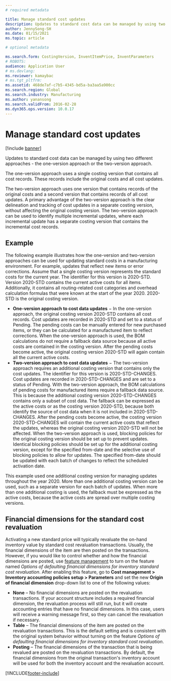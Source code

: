 ```yaml
---
# required metadata

title: Manage standard cost updates
description: Updates to standard cost data can be managed by using two different approaches - the one-version approach or the two-version approach. 
author: JennySong-SH
ms.date: 01/15/2021
ms.topic: article

# optional metadata

ms.search.form: CostingVersion, InventItemPrice, InventParameters
# ROBOTS: 
audience: Application User
# ms.devlang: 
ms.reviewer: kamaybac
# ms.tgt_pltfrm: 
ms.assetid: 468de7af-c7b5-4345-bd5a-ba3aa5a900cc
ms.search.region: Global
ms.search.industry: Manufacturing
ms.author: yanansong
ms.search.validFrom: 2016-02-28
ms.dyn365.ops.version: 10.0.17
---
```


# Manage standard cost updates

[!include [banner](../includes/banner.md)]

Updates to standard cost data can be managed by using two different approaches - the one-version approach or the two-version approach.

The one-version approach uses a single costing version that contains all cost records. These records include the original costs and all cost updates.

The two-version approach uses one version that contains records of the original costs and a second version that contains records of all cost updates. A primary advantage of the two-version approach is the clear delineation and tracking of cost updates in a separate costing version, without affecting the original costing version. The two-version approach can be used to identify multiple incremental updates, where each incremental update has a separate costing version that contains the incremental cost records.

## Example

The following example illustrates how the one-version and two-version approaches can be used for updating standard costs in a manufacturing environment. For example, updates that reflect new items or error corrections. Assume that a single costing version represents the standard costs for the current year. The identifier for this version is 2020-STD. Version 2020-STD contains the current active costs for all items. Additionally, it contains all routing-related cost categories and overhead calculation formulas that were known at the start of the year 2020. 2020-STD is the original costing version.

- **One-version approach to cost data updates** − In the one-version approach, the original costing version 2020-STD contains all cost records. Cost updates are recorded in 2020-STD and set to a status of Pending. The pending costs can be manually entered for new purchased items, or they can be calculated for a manufactured item to reflect corrections. When the one-version approach is used, the BOM calculations do not require a fallback data source because all active costs are contained in the costing version. After the pending costs become active, the original costing version 2020-STD will again contain all the current active costs.
- **Two-version approach to cost data updates** − The two-version approach requires an additional costing version that contains only the cost updates. The identifier for this version is 2020-STD-CHANGES. Cost updates are recorded in 2020-STD-CHANGES and are set to a status of Pending. With the two-version approach, the BOM calculations of pending costs for manufactured items require a fallback data source. This is because the additional costing version 2020-STD-CHANGES contains only a subset of cost data. The fallback can be expressed as the active costs or as the costing version 2020-STD, because both identify the source of cost data when it is not included in 2020-STD-CHANGES. After the pending costs become active, the costing version 2020-STD-CHANGES will contain the current active costs that reflect the updates, whereas the original costing version 2020-STD will not be affected. When the two-version approach is used, blocking policies for the original costing version should be set up to prevent updates. Identical blocking policies should be set up for the additional costing version, except for the specified from-date and the selective use of blocking policies to allow for updates. The specified from-date should be updated with each batch of changes to reflect the scheduled activation date.

This example used one additional costing version for managing updates throughout the year 2020. More than one additional costing version can be used, such as a separate version for each batch of updates. When more than one additional costing is used, the fallback must be expressed as the active costs, because the active costs are spread over multiple costing versions.

## Financial dimensions for the standard cost revaluation

Activating a new standard price will typically revaluate the on-hand inventory value by standard cost revaluation transactions. Usually, the financial dimensions of the item are then posted on the transactions. However, if you would like to control whether and how the financial dimensions are posted, use [feature management](../../fin-ops-core/fin-ops/get-started/feature-management/feature-management-overview.md) to turn on the feature named *Options of defaulting financial dimensions for inventory standard cost revaluation*. After enabling this feature, go to **Cost management > Inventory accounting policies setup > Parameters** and set the new **Origin of financial dimension** drop-down list to one of the following values:

- **None** – No financial dimensions are posted on the revaluation transactions. If your account structure includes a required financial dimension, the revaluation process will still run, but it will create accounting entries that have no financial dimensions. In this case, users will receive a warning message first, so they can cancel the revaluation if necessary.
- **Table**  – The financial dimensions of the item are posted on the revaluation transactions. This is the default setting and is consistent with the original system behavior without turning on the feature *Options of defaulting financial dimensions for inventory standard cost revaluation*.
- **Posting** – The financial dimensions of the transaction that is being revalued are posted on the revaluation transactions. By default, the financial dimensions from the original transaction's inventory account will be used for both the inventory account and the revaluation account.


[!INCLUDE[footer-include](../../includes/footer-banner.md)]